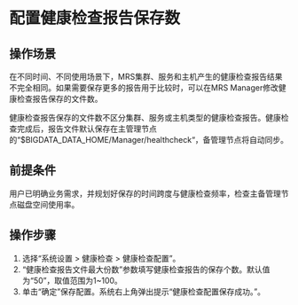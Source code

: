 # 配置健康检查报告保存数<a name="ZH-CN_TOPIC_0035251717"></a>

## 操作场景<a name="section12012924155126"></a>

在不同时间、不同使用场景下，MRS集群、服务和主机产生的健康检查报告结果不完全相同。如果需要保存更多的报告用于比较时，可以在MRS Manager修改健康检查报告保存的文件数。

健康检查报告保存的文件数不区分集群、服务或主机类型的健康检查报告。健康检查完成后，报告文件默认保存在主管理节点的“$BIGDATA\_DATA\_HOME/Manager/healthcheck“，备管理节点将自动同步。

## 前提条件<a name="section3225276215519"></a>

用户已明确业务需求，并规划好保存的时间跨度与健康检查频率，检查主备管理节点磁盘空间使用率。

## 操作步骤<a name="section38680709155053"></a>

1.  选择“系统设置 \> 健康检查 \> 健康检查配置”。
2.  “健康检查报告文件最大份数”参数填写健康检查报告的保存个数。默认值为“50”，取值范围为1~100。
3.  单击“确定”保存配置。系统右上角弹出提示“健康检查配置保存成功。”。

